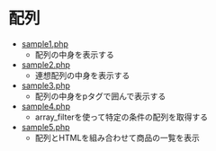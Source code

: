 # 配列

* [sample1.php](sample1.php)
  * 配列の中身を表示する
* [sample2.php](sample2.php)
  * 連想配列の中身を表示する
* [sample3.php](sample3.php)
  * 配列の中身をpタグで囲んで表示する
* [sample4.php](sample4.php)
  * array_filterを使って特定の条件の配列を取得する
* [sample5.php](sample5.php)
  * 配列とHTMLを組み合わせて商品の一覧を表示
